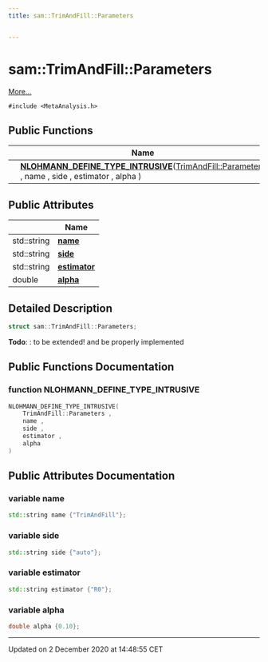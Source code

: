```yaml
---
title: sam::TrimAndFill::Parameters


---
```


# sam::TrimAndFill::Parameters




 [More...](#detailed-description)


`#include <MetaAnalysis.h>`













## Public Functions

|                | Name           |
| -------------- | -------------- |
|  | **[NLOHMANN_DEFINE_TYPE_INTRUSIVE](/doxygen/Classes/structsam_1_1_trim_and_fill_1_1_parameters/#function-nlohmann_define_type_intrusive)**([TrimAndFill::Parameters](/doxygen/Classes/structsam_1_1_trim_and_fill_1_1_parameters/) , name , side , estimator , alpha )  |


## Public Attributes

|                | Name           |
| -------------- | -------------- |
| std::string | **[name](/doxygen/Classes/structsam_1_1_trim_and_fill_1_1_parameters/#variable-name)**  |
| std::string | **[side](/doxygen/Classes/structsam_1_1_trim_and_fill_1_1_parameters/#variable-side)**  |
| std::string | **[estimator](/doxygen/Classes/structsam_1_1_trim_and_fill_1_1_parameters/#variable-estimator)**  |
| double | **[alpha](/doxygen/Classes/structsam_1_1_trim_and_fill_1_1_parameters/#variable-alpha)**  |






## Detailed Description

```cpp
struct sam::TrimAndFill::Parameters;
```
















**Todo**: : to be extended! and be properly implemented 




















## Public Functions Documentation

### function NLOHMANN_DEFINE_TYPE_INTRUSIVE

```cpp
NLOHMANN_DEFINE_TYPE_INTRUSIVE(
    TrimAndFill::Parameters ,
    name ,
    side ,
    estimator ,
    alpha 
)
```































## Public Attributes Documentation

### variable name

```cpp
std::string name {"TrimAndFill"};
```





























### variable side

```cpp
std::string side {"auto"};
```





























### variable estimator

```cpp
std::string estimator {"R0"};
```





























### variable alpha

```cpp
double alpha {0.10};
```

































-------------------------------

Updated on  2 December 2020 at 14:48:55 CET